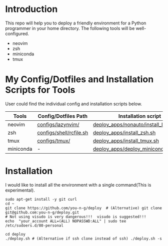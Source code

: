 
# Introduction
This repo will help you to deploy a friendly environment for a Python programmer in your home directory. The following tools will be well-configured.
- neovim
- zsh
- miniconda
- tmux



# My Config/Dotfiles and Installation Scripts for Tools
User could find the individual config and installation scripts below.

| Tools     | Config/Dotfiles Path                               | Installation script                                                |
|-----------|----------------------------------------------------|--------------------------------------------------------------------|
| neovim    | [configs/lazynvim/](configs/lazynvim/)                     | [deploy_apps/nonauto/install_lazyvim.sh](deploy_apps/nonauto/install_lazyvim.sh)     |
| zsh       | [configs/shell/rcfile.sh](configs/shell/rcfile.sh) | [deploy_apps/install_zsh.sh](deploy_apps/install_zsh.sh)           |
| tmux      | [configs/tmux/](configs/tmux/)                     | [deploy_apps/install_tmux.sh](deploy_apps/install_tmux.sh)         |
| miniconda | -                                                  | [deploy_apps/deploy_miniconda.sh](deploy_apps/deploy_miniconda.sh) |


# Installation
I would like to install all the environment with a single command(This is experimental).

```
sudo apt-get install -y git curl
cd ~
git clone https://github.com/you-n-g/deploy  # (Alternative) git clone git@github.com:you-n-g/deploy.git
# Not using visudo is very dangerous!!!  visudo is suggested!!!
echo  "your_account ALL=(ALL) NOPASSWD:ALL" | sudo tee /etc/sudoers.d/80-personal

cd deploy
./deploy.sh # (Alternative if ssh clone instead of ssh) ./deploy.sh -s
```
